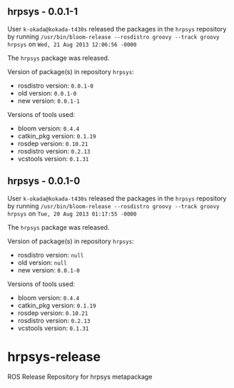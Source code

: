 ## hrpsys - 0.0.1-1

User `k-okada@kokada-t430s` released the packages in the `hrpsys` repository by running `/usr/bin/bloom-release --rosdistro groovy --track groovy hrpsys` on `Wed, 21 Aug 2013 12:06:56 -0000`

The `hrpsys` package was released.

Version of package(s) in repository `hrpsys`:
- rosdistro version: `0.0.1-0`
- old version: `0.0.1-0`
- new version: `0.0.1-1`

Versions of tools used:
- bloom version: `0.4.4`
- catkin_pkg version: `0.1.19`
- rosdep version: `0.10.21`
- rosdistro version: `0.2.13`
- vcstools version: `0.1.31`


## hrpsys - 0.0.1-0

User `k-okada@kokada-t430s` released the packages in the `hrpsys` repository by running `/usr/bin/bloom-release --rosdistro groovy --track groovy hrpsys` on `Tue, 20 Aug 2013 01:17:55 -0000`

The `hrpsys` package was released.

Version of package(s) in repository `hrpsys`:
- rosdistro version: `null`
- old version: `null`
- new version: `0.0.1-0`

Versions of tools used:
- bloom version: `0.4.4`
- catkin_pkg version: `0.1.19`
- rosdep version: `0.10.21`
- rosdistro version: `0.2.13`
- vcstools version: `0.1.31`


hrpsys-release
==============

ROS Release Repository for hrpsys metapackage
